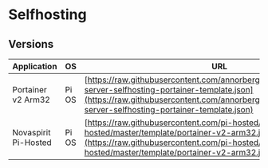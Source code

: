 # Selfhosting

## Versions

| Application | OS | URL |
| --- | --- | --- |
| Portainer v2 Arm32 | Pi OS | [https://raw.githubusercontent.com/annorberg98/Selfhosting/main/rpi-server-selfhosting-portainer-template.json](https://raw.githubusercontent.com/annorberg98/Selfhosting/main/rpi-server-selfhosting-portainer-template.json) |
| Novaspirit Pi-Hosted | Pi OS | [https://raw.githubusercontent.com/pi-hosted/pi-hosted/master/template/portainer-v2-arm32.json](https://raw.githubusercontent.com/pi-hosted/pi-hosted/master/template/portainer-v2-arm32.json) |

